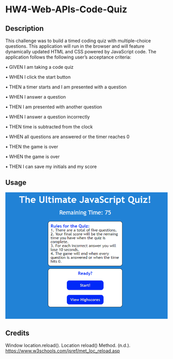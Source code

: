 # HW4-Web-APIs-Code-Quiz

## Description 
This challenge was to build a timed coding quiz with multiple-choice questions. This application will run in the browser and will feature dynamically updated HTML and CSS powered by JavaScript code. The application follows the following user’s acceptance criteria:

•	GIVEN I am taking a code quiz

•	WHEN I click the start button

•	THEN a timer starts and I am presented with a question

•	WHEN I answer a question

•	THEN I am presented with another question

•	WHEN I answer a question incorrectly

•	THEN time is subtracted from the clock

•	WHEN all questions are answered or the timer reaches 0

•	THEN the game is over

•	WHEN the game is over

•	THEN I can save my initials and my score

## Usage

<img src="./assets/images/Quiz Application.png" alt="Image of the quiz application."/>

## Credits 
Window location.reload(). Location reload() Method. (n.d.). https://www.w3schools.com/jsref/met_loc_reload.asp 